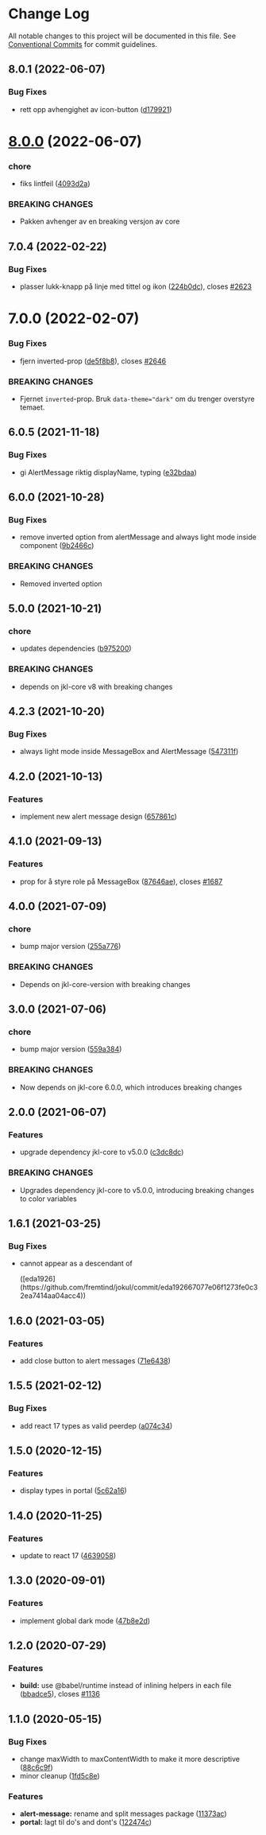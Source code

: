 # Change Log

All notable changes to this project will be documented in this file.
See [Conventional Commits](https://conventionalcommits.org) for commit guidelines.

## 8.0.1 (2022-06-07)

### Bug Fixes

-   rett opp avhengighet av icon-button ([d179921](https://github.com/fremtind/jokul/commit/d1799213a7859e3e72d4aecc69a74f7c6b399d54))

# [8.0.0](https://github.com/fremtind/jokul/compare/@fremtind/jkl-alert-message-react@7.0.17...@fremtind/jkl-alert-message-react@8.0.0) (2022-06-07)

### chore

-   fiks lintfeil ([4093d2a](https://github.com/fremtind/jokul/commit/4093d2a2ae7bbe0d30de882b9f5d144e8e77cede))

### BREAKING CHANGES

-   Pakken avhenger av en breaking versjon av core

## 7.0.4 (2022-02-22)

### Bug Fixes

-   plasser lukk-knapp på linje med tittel og ikon ([224b0dc](https://github.com/fremtind/jokul/commit/224b0dc9828a8fa4c7b6ed6ce9b2db0bd371c2c2)), closes [#2623](https://github.com/fremtind/jokul/issues/2623)

# 7.0.0 (2022-02-07)

### Bug Fixes

-   fjern inverted-prop ([de5f8b8](https://github.com/fremtind/jokul/commit/de5f8b83ae8f025826f4c56d3aeb5e081dea66cc)), closes [#2646](https://github.com/fremtind/jokul/issues/2646)

### BREAKING CHANGES

-   Fjernet `inverted`-prop. Bruk `data-theme="dark"` om du trenger overstyre temaet.

## 6.0.5 (2021-11-18)

### Bug Fixes

-   gi AlertMessage riktig displayName, typing ([e32bdaa](https://github.com/fremtind/jokul/commit/e32bdaa81a097b4e5b130b1447346b40774ff2f7))

## 6.0.0 (2021-10-28)

### Bug Fixes

-   remove inverted option from alertMessage and always light mode inside component ([9b2466c](https://github.com/fremtind/jokul/commit/9b2466cf55cd093be9fed1ea5bb2ed86b92568b1))

### BREAKING CHANGES

-   Removed inverted option

## 5.0.0 (2021-10-21)

### chore

-   updates dependencies ([b975200](https://github.com/fremtind/jokul/commit/b97520045c02e4bcb44ebde159c60a7dff7f01d6))

### BREAKING CHANGES

-   depends on jkl-core v8 with breaking changes

## 4.2.3 (2021-10-20)

### Bug Fixes

-   always light mode inside MessageBox and AlertMessage ([547311f](https://github.com/fremtind/jokul/commit/547311f7e36aa0aef937dc62007225d9ad23b73c))

## 4.2.0 (2021-10-13)

### Features

-   implement new alert message design ([657861c](https://github.com/fremtind/jokul/commit/657861ccdd0789b7935357cb8dd5a9fdbe2ecc3d))

## 4.1.0 (2021-09-13)

### Features

-   prop for å styre role på MessageBox ([87646ae](https://github.com/fremtind/jokul/commit/87646ae6437cb368aa6567e637d59ab2ab923b71)), closes [#1687](https://github.com/fremtind/jokul/issues/1687)

## 4.0.0 (2021-07-09)

### chore

-   bump major version ([255a776](https://github.com/fremtind/jokul/commit/255a776d45a068645124499b870ecefec9d87f0e))

### BREAKING CHANGES

-   Depends on jkl-core-version with breaking changes

## 3.0.0 (2021-07-06)

### chore

-   bump major version ([559a384](https://github.com/fremtind/jokul/commit/559a384a5315931ad2ea7acc8328b383acbdbd8b))

### BREAKING CHANGES

-   Now depends on jkl-core 6.0.0, which introduces breaking changes

## 2.0.0 (2021-06-07)

### Features

-   upgrade dependency jkl-core to v5.0.0 ([c3dc8dc](https://github.com/fremtind/jokul/commit/c3dc8dcbd3cba99502f1124cbe1dcaa688177f55))

### BREAKING CHANGES

-   Upgrades dependency jkl-core to v5.0.0, introducing breaking changes to color variables

## 1.6.1 (2021-03-25)

### Bug Fixes

-   <div> cannot appear as a descendant of <p> ([eda1926](https://github.com/fremtind/jokul/commit/eda192667077e06f1273fe0c32ea7414aa04acc4))

## 1.6.0 (2021-03-05)

### Features

-   add close button to alert messages ([71e6438](https://github.com/fremtind/jokul/commit/71e6438b3a4532eac238fc6f207bbf75f26cd467))

## 1.5.5 (2021-02-12)

### Bug Fixes

-   add react 17 types as valid peerdep ([a074c34](https://github.com/fremtind/jokul/commit/a074c34dcece089ad6b4c581b8c920c8bdd4f1e0))

## 1.5.0 (2020-12-15)

### Features

-   display types in portal ([5c62a16](https://github.com/fremtind/jokul/commit/5c62a161c278d3a5a136741aea8dcf9b62338bda))

## 1.4.0 (2020-11-25)

### Features

-   update to react 17 ([4639058](https://github.com/fremtind/jokul/commit/4639058067eaa9be222825f8ac4f495a1e74cc0f))

## 1.3.0 (2020-09-01)

### Features

-   implement global dark mode ([47b8e2d](https://github.com/fremtind/jokul/commit/47b8e2dc0abcd366212fc67f306f8523a63d11c8))

## 1.2.0 (2020-07-29)

### Features

-   **build:** use @babel/runtime instead of inlining helpers in each file ([bbadce5](https://github.com/fremtind/jokul/commit/bbadce52ba4da5d540b479b07273332587bed436)), closes [#1136](https://github.com/fremtind/jokul/issues/1136)

## 1.1.0 (2020-05-15)

### Bug Fixes

-   change maxWidth to maxContentWidth to make it more descriptive ([88c6c9f](https://github.com/fremtind/jokul/commit/88c6c9f2a8ce04b97ae5d636d41b5be0e7157854))
-   minor cleanup ([1fd5c8e](https://github.com/fremtind/jokul/commit/1fd5c8ec9b8f7d29513506ce8c507994da8daaae))

### Features

-   **alert-message:** rename and split messages package ([11373ac](https://github.com/fremtind/jokul/commit/11373ac88cbfc5ed2604846c742e8a05f8c0561d))
-   **portal:** lagt til do's and dont's ([122474c](https://github.com/fremtind/jokul/commit/122474c618ffaafde8e1117df2e985df09166cda))
